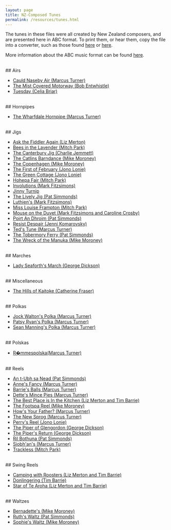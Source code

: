 ```yaml
---
layout: page
title: NZ-Composed Tunes
permalink: /resources/tunes.html
---
```


The tunes in these files were all created by New Zealand composers, and are presented
here in ABC format. To print them, or hear them, copy the file into a converter,
such as those found <a href="http://www.concertina.net/tunes_convert.html">here</a>
or <a href="http://mandolintab.net/abcconverter.php">here</a>.

More information about the ABC music format can be found <a href="http://abcnotation.com/">here</a>.

<!--
 ## Tune type

* <a href="/tunes/tune_name.html">Tune Name</a>,

Create a tune file in the directory '_tunes' with format:

---
title: The Green Cottage
abc: |
    X:1
    T:The Green Cottage
    M:6/8
    L:1/8
    C:Jono Lonie
    O:New Zealand
    Q:1/4=140
    R:Jig
    S:Farewell to the Spit
    K:G
    "Em"E3 B,EG|"D"FED "Em"EFA|E3 B,EG|"D"FED "Bm"B,3|
    "Em"E3 B,EG|"D"FED "Em"EFA|"Bm"BdB AFE|1 FGA FED:|2 FGA "F#m"FGA|
    |:"Bm"BdB AFA|FBF "A"AFE|"Bm"BdB AFf|edB "A"dBA|
    "Bm"BdB AFA|BFB "A"AFA|"Em"gfe dBA|1 FGA FED:|2 FGA BGF||
---

Leading spaces on the abc: section are critical!
-->

<br />
## Airs

 * <a href="/tunes/Cauld_Naseby_Air.html">Cauld Naseby Air (Marcus Turner)</a>
 * <a href="/tunes/Mist_Covered_Motorway.html">The Mist Covered Motorway (Bob Entwhistle)</a>
 * <a href="/tunes/Tuesday.html">Tuesday (Celia Briar)</a>

<br />
## Hornpipes

 * <a href="/tunes/Wharfdale_Hornpipe.html">The Wharfdale Hornpipe (Marcus Turner)</a>



<br />
## Jigs

 * <a href="/tunes/Ask_the_Fiddler_Again.html">Ask the Fiddler Again (Liz Merton)</a>
 * <a href="/tunes/Bees_in_the_lavender.html">Bees in the Lavender (Mitch Park)</a>
 * <a href="/tunes/Canterbury_jig.html">The Canterbury Jig (Charlie Jemmett)</a>
 * <a href="/tunes/Catlins_Barndance.html">The Catlins Barndance (Mike Moroney)</a>
 * <a href="/tunes/The Copenhagen.html">The Copenhagen (Mike Moroney)</a>
 * <a href="/tunes/First_of_February.html">The First of February (Jono Lonie)</a>
 * <a href="/tunes/Green_Cottage.html">The Green Cottage (Jono Lonie)</a>
 * <a href="/tunes/Hohepa_Fair.html">Hohepa Fair (Mitch Park)</a>
 * <a href="/tunes/Involutions.html">Involutions (Mark Fitzsimons)</a>
 * <a href="/tunes/Jinny_Turnip.html">Jinny Turnip</a>
 * <a href="/tunes/Lively_Jig.html">The Lively Jig (Pat Simmonds)</a>
 * <a href="/tunes/Luthiens.html">Luthien's (Mark Fitzsimons)</a>
 * <a href="/tunes/Miss_Louise_Frampton.html">Miss Louise Frampton (Mitch Park)</a>
 * <a href="/tunes/Mouse_on_the_Duvet.html">Mouse on the Duvet (Mark Fitzsimons and Caroline Crosby)</a>
 * <a href="/tunes/Poirt_An_Dhroim.html">Poirt An Dhroim (Pat Simmonds)</a>
 * <a href="/tunes/Resist Despair.html">Resist Despair (Jenni Komarovsky)</a>
 * <a href="/tunes/Teds_tune.html">Ted's Tune (Marcus Turner)</a>
 * <a href="/tunes/Tobermory_Ferry.html">The Tobermory Ferry (Pat Simmonds)</a>
 * <a href="/tunes/Wreck_of_the_Manuka.html">The Wreck of the Manuka (Mike Moroney)</a>



<br />
## Marches

 * <a href="/tunes/lady_seaforth.html">Lady Seaforth's March (George Dickson)</a>



<br />
## Miscellaneous

 * <a href="/tunes/The_Hills_of_Kaitoke.html">The Hills of Kaitoke (Catherine Fraser)</a>



<br />
## Polkas

 * <a href="/tunes/jock_waltons.html">Jock Walton's Polka (Marcus Turner)</a>
 * <a href="/tunes/patsy_ryans.html">Patsy Ryan's Polka (Marcus Turner)</a>
 * <a href="/tunes/sean_mannings.html">Sean Manning's Polka (Marcus Turner)</a>



<br />
## Polskas

 * <a href="/tunes/Rommespolska.html">R�mmespolska(Marcus Turner)</a>



<br />
## Reels

 * <a href="/tunes/An_t_Ubh_sa_Nead.html">An t-Ubh sa Nead (Pat Simmonds)</a>
 * <a href="/tunes/Annes_Fancy.html">Anne's Fancy (Marcus Turner)</a>
 * <a href="/tunes/Barries_Balls.html">Barrie's Balls (Marcus Turner)</a>
 * <a href="/tunes/Dettes_Mince_Pies.html">Dette's Mince Pies (Marcus Turner)</a>
 * <a href="/tunes/In_the_Kitchen.html">The Best Place is In the Kitchen (Liz Merton and Tim Barrie)</a>
 * <a href="/tunes/footspa_reel.html">The Footspa Reel (Mike Moroney)</a>
 * <a href="/tunes/Father.html">How's Your Father? (Marcus Turner)</a>
 * <a href="/tunes/New_Sprog.html">The New Sprog (Marcus Turner)</a>
 * <a href="/tunes/Perrys_Reel.html">Perry's Reel (Jono Lonie)</a>
 * <a href="/tunes/Piper_of_Glengordon.html">The Piper of Glengordon (George Dickson)</a>
 * <a href="/tunes/pipers_return.html">The Piper's Return (George Dickson)</a>
 * <a href="/tunes/Ril_Bothuna.html">Ril Bothuna (Pat Simmonds)</a>
 * <a href="/tunes/Siobhans.html">Siobh\'an's (Marcus Turner)</a>
 * <a href="/tunes/Trackless.html">Trackless (Mitch Park)</a>



<br />
## Swing Reels

 * <a href="/tunes/Camping_with_Roosters.html">Camping with Roosters (Liz Merton and Tim Barrie)</a>
 * <a href="/tunes/Donlingering.html">Donlingering (Tim Barrie)</a>
 * <a href="/tunes/Star_of_Te_Aroha.html">Star of Te Aroha (Liz Merton and Tim Barrie)</a>



<br />
## Waltzes

 * <a href="/tunes/Bernadettes.html">Bernadette's (Mike Moroney)</a>
 * <a href="/tunes/Ruths_Waltz.html">Ruth's Waltz (Pat Simmonds)</a>
 * <a href="/tunes/Sophies_Waltz.html">Sophie's Waltz (Mike Moroney)</a>

